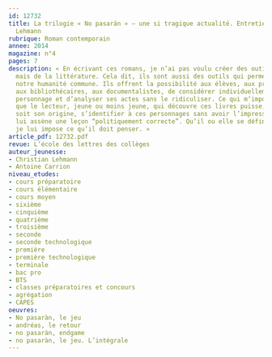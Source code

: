 ```yaml
---
id: 12732
title: La trilogie « No pasarán » – une si tragique actualité. Entretien avec Christian
  Lehmann
rubrique: Roman contemporain
annee: 2014
magazine: n°4
pages: 7
description: « En écrivant ces romans, je n’ai pas voulu créer des outils pédagogiques,
  mais de la littérature. Cela dit, ils sont aussi des outils qui permettent de questionner
  notre humanité commune. Ils offrent la possibilité aux élèves, aux professeurs,
  aux bibliothécaires, aux documentalistes, de considérer individuellement chaque
  personnage et d’analyser ses actes sans le ridiculiser. Ce qui m’importe, c’est
  que le lecteur, jeune ou moins jeune, qui découvre ces livres puisse, quelle que
  soit son origine, s’identifier à ces personnages sans avoir l’impression que je
  lui assène une leçon “politiquement correcte”. Qu’il ou elle se définisse sans que
  je lui impose ce qu’il doit penser. »
article_pdf: 12732.pdf
revue: L’école des lettres des collèges
auteur_jeunesse:
- Christian Lehmann
- Antoine Carrion
niveau_etudes:
- cours préparatoire
- cours élémentaire
- cours moyen
- sixième
- cinquième
- quatrième
- troisième
- seconde
- seconde technologique
- première
- première technologique
- terminale
- bac pro
- BTS
- classes préparatoires et concours
- agrégation
- CAPES
oeuvres:
- No pasaràn, le jeu
- andréas, le retour
- no pasaràn, endgame
- no pasaràn, le jeu. L’intégrale
---
```


